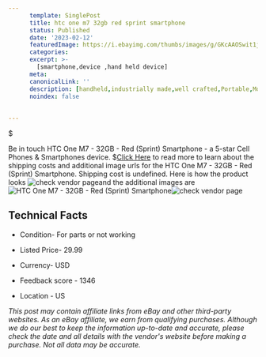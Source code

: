 ```yaml
---
      template: SinglePost
      title: htc one m7 32gb red sprint smartphone
      status: Published
      date: '2023-02-12'
      featuredImage: https://i.ebayimg.com/thumbs/images/g/GKcAAOSwit1jnUld/s-l225.jpg
      categories: 
      excerpt: >-
        [smartphone,device ,hand held device]
      meta:
      canonicalLink: ''
      description: [handheld,industrially made,well crafted,Portable,Mobile,Compact,Convenient,Lightweight,Maneuverable,Man-portable,Miniature,Carriable,Hand-held,Light,Holdable,Transportable,Mobile device,Pocket-sized,On-the-go,Wireless,Cordless,Compact size,Convenient size, smartphone,device ,hand held device]
      noindex: false
      
        
---
```

$

Be in touch HTC One M7 - 32GB - Red (Sprint) Smartphone - a 5-star Cell Phones & Smartphones device.
$[Click Here](https://www.ebay.com/itm/115683436696?hash=item1aef452898%3Ag%3AGKcAAOSwit1jnUld&mkevt=1&mkcid=1&mkrid=711-53200-19255-0&campid=%253CePNCampaignId%253E&customid=%253CreferenceId%253E&toolid=10049) to read more to learn about the shipping costs and additional image urls for the HTC One M7 - 32GB - Red (Sprint) Smartphone. Shipping cost is undefined. Here is how the product looks ![check vendor page](https://i.ebayimg.com/thumbs/images/g/GKcAAOSwit1jnUld/s-l225.jpg)and the additional images are![HTC One M7 - 32GB - Red (Sprint) Smartphone](https://i.ebayimg.com/images/g/GKcAAOSwit1jnUld/s-l1600.jpg)![check vendor page](https://origin-galleryplus.ebayimg.com/ws/web/115683436696_2_0_1/225x225.jpg,https://origin-galleryplus.ebayimg.com/ws/web/115683436696_3_0_1/225x225.jpg,https://origin-galleryplus.ebayimg.com/ws/web/115683436696_4_0_1/225x225.jpg,https://origin-galleryplus.ebayimg.com/ws/web/115683436696_5_0_1/225x225.jpg,https://origin-galleryplus.ebayimg.com/ws/web/115683436696_6_0_1/225x225.jpg,https://origin-galleryplus.ebayimg.com/ws/web/115683436696_7_0_1/225x225.jpg,https://origin-galleryplus.ebayimg.com/ws/web/115683436696_8_0_1/225x225.jpg,https://origin-galleryplus.ebayimg.com/ws/web/115683436696_9_0_1/225x225.jpg,https://origin-galleryplus.ebayimg.com/ws/web/115683436696_10_0_1/225x225.jpg,https://origin-galleryplus.ebayimg.com/ws/web/115683436696_11_0_1/225x225.jpg)



 ## Technical Facts 



     
      

 - Condition- For parts or not working 


      

 - Listed Price- 29.99 


      

 - Currency- USD 


      

 - Feedback score - 1346 


      

 - Location - US 


      
      

 *_This post may contain affiliate links from eBay and other third-party websites. As an eBay affiliate, we earn from qualifying purchases. Although we do our best to keep the information up-to-date and accurate, please check the date and all details with the vendor's website before making a purchase. Not all data may be accurate._*






